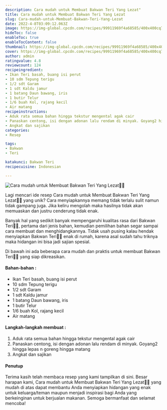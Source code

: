```yaml
---
description: Cara mudah untuk Membuat Bakwan Teri Yang Lezat"
title: Cara mudah untuk Membuat Bakwan Teri Yang Lezat
slug: Cara-mudah-untuk-Membuat-Bakwan-Teri-Yang-Lezat
date: 2022-4-8T03:09:12.063Z
image: https://img-global.cpcdn.com/recipes/99911969f4a68585/400x400cq70/photo.jpg
hideToc: false
enableToc: true
enableTocContent: false
thumbnail: https://img-global.cpcdn.com/recipes/99911969f4a68585/400x400cq70/photo.jpg
cover: https://img-global.cpcdn.com/recipes/99911969f4a68585/400x400cq70/photo.jpg
author: admin
ratingvalue: 4.8
reviewcount: 124
recipeingredient:
- Ikan Teri basah, buang isi perut
- 10 sdm Tepung terigu
- 1/2 sdt Garam
- 1 sdt Kaldu jamur
- 1 batang Daun bawang, iris
- 1 butir Telur
- 1/6 buah Kol, rajang kecil
- Air matang
recipeinstructions:
- Aduk rata semua bahan hingga tekstur mengental agak cair
- Panaskan centong, isi dengan adonan lalu rendam di minyak. Goyang2 hingga lepas n goreng hingga matang
- Angkat dan sajikan
categories:
- Resep

tags:
- Bakwan
- Teri

katakunci: Bakwan Teri
recipecuisine: Indonesian

---
```


![Cara mudah untuk Membuat Bakwan Teri Yang Lezat👩‍🍳](https://img-global.cpcdn.com/recipes/99911969f4a68585/400x400cq70/photo.jpg)

Lagi mencari ide resep Cara mudah untuk Membuat Bakwan Teri Yang Lezat👩‍🍳 yang unik? Cara menyiapkannya memang tidak terlalu sulit namun tidak gampang juga. Jika keliru mengolah maka hasilnya tidak akan memuaskan dan justru cenderung tidak enak.

Banyak hal yang sedikit banyak mempengaruhi kualitas rasa dari Bakwan Teri👩‍🍳, pertama dari jenis bahan, kemudian pemilihan bahan segar sampai cara membuat dan menghidangkannya. Tidak usah pusing kalau hendak menyiapkan Bakwan Teri👩‍🍳 enak di rumah, karena asal sudah tahu triknya maka hidangan ini bisa jadi sajian spesial.

Di bawah ini ada beberapa cara mudah dan praktis untuk membuat Bakwan Teri👩‍🍳 yang siap dikreasikan.

<!--inarticleads1-->

#### Bahan-bahan :

- Ikan Teri basah, buang isi perut
- 10 sdm Tepung terigu
- 1/2 sdt Garam
- 1 sdt Kaldu jamur
- 1 batang Daun bawang, iris
- 1 butir Telur
- 1/6 buah Kol, rajang kecil
- Air matang

<!--inarticleads2-->

#### Langkah-langkah membuat :

1. Aduk rata semua bahan hingga tekstur mengental agak cair
1. Panaskan centong, isi dengan adonan lalu rendam di minyak. Goyang2 hingga lepas n goreng hingga matang
1. Angkat dan sajikan

#### Penutup

Terima kasih telah membaca resep yang kami tampilkan di sini. Besar harapan kami, Cara mudah untuk Membuat Bakwan Teri Yang Lezat👩‍🍳 yang mudah di atas dapat membantu Anda menyiapkan hidangan yang enak untuk keluarga/teman maupun menjadi inspirasi bagi Anda yang berkeinginan untuk berjualan makanan. Semoga bermanfaat dan selamat mencoba!